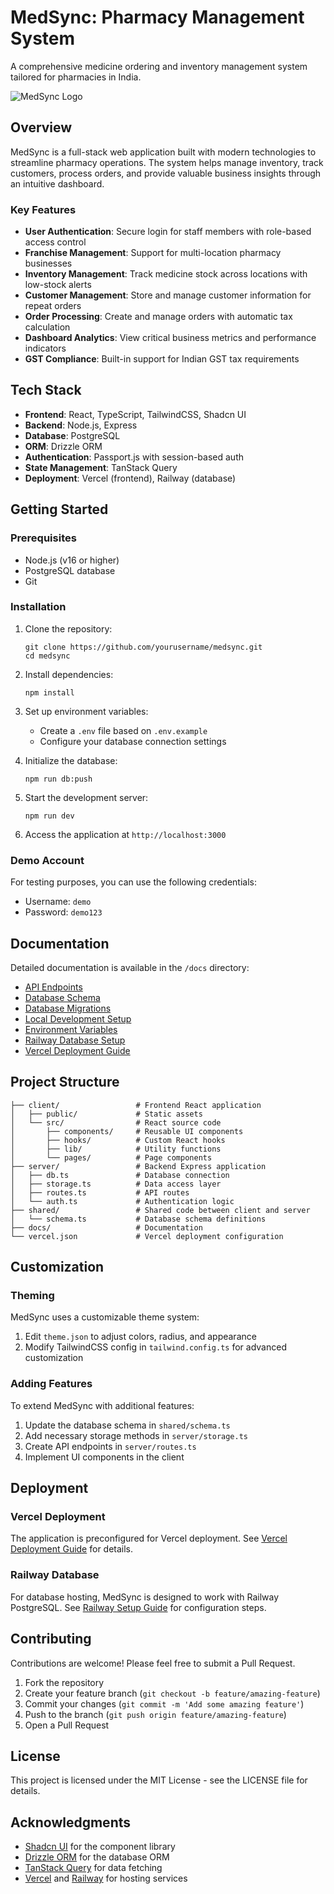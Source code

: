 # MedSync: Pharmacy Management System

A comprehensive medicine ordering and inventory management system tailored for pharmacies in India.

![MedSync Logo](/client/public/logo.svg)

## Overview

MedSync is a full-stack web application built with modern technologies to streamline pharmacy operations. The system helps manage inventory, track customers, process orders, and provide valuable business insights through an intuitive dashboard.

### Key Features

- **User Authentication**: Secure login for staff members with role-based access control
- **Franchise Management**: Support for multi-location pharmacy businesses
- **Inventory Management**: Track medicine stock across locations with low-stock alerts
- **Customer Management**: Store and manage customer information for repeat orders
- **Order Processing**: Create and manage orders with automatic tax calculation
- **Dashboard Analytics**: View critical business metrics and performance indicators
- **GST Compliance**: Built-in support for Indian GST tax requirements

## Tech Stack

- **Frontend**: React, TypeScript, TailwindCSS, Shadcn UI
- **Backend**: Node.js, Express
- **Database**: PostgreSQL
- **ORM**: Drizzle ORM
- **Authentication**: Passport.js with session-based auth
- **State Management**: TanStack Query
- **Deployment**: Vercel (frontend), Railway (database)

## Getting Started

### Prerequisites

- Node.js (v16 or higher)
- PostgreSQL database
- Git

### Installation

1. Clone the repository:
   ```
   git clone https://github.com/yourusername/medsync.git
   cd medsync
   ```

2. Install dependencies:
   ```
   npm install
   ```

3. Set up environment variables:
   - Create a `.env` file based on `.env.example`
   - Configure your database connection settings

4. Initialize the database:
   ```
   npm run db:push
   ```

5. Start the development server:
   ```
   npm run dev
   ```

6. Access the application at `http://localhost:3000`

### Demo Account

For testing purposes, you can use the following credentials:
- Username: `demo`
- Password: `demo123`

## Documentation

Detailed documentation is available in the `/docs` directory:

- [API Endpoints](/docs/api/endpoints.md)
- [Database Schema](/docs/database/schema.md)
- [Database Migrations](/docs/database/migrations.md)
- [Local Development Setup](/docs/development/local-setup.md)
- [Environment Variables](/docs/development/environment-variables.md)
- [Railway Database Setup](/docs/deployment/railway-setup.md)
- [Vercel Deployment Guide](/docs/deployment/vercel-deployment.md)

## Project Structure

```
├── client/                 # Frontend React application
│   ├── public/             # Static assets
│   └── src/                # React source code
│       ├── components/     # Reusable UI components
│       ├── hooks/          # Custom React hooks
│       ├── lib/            # Utility functions
│       └── pages/          # Page components
├── server/                 # Backend Express application
│   ├── db.ts               # Database connection
│   ├── storage.ts          # Data access layer
│   ├── routes.ts           # API routes
│   └── auth.ts             # Authentication logic
├── shared/                 # Shared code between client and server
│   └── schema.ts           # Database schema definitions
├── docs/                   # Documentation
└── vercel.json             # Vercel deployment configuration
```

## Customization

### Theming

MedSync uses a customizable theme system:

1. Edit `theme.json` to adjust colors, radius, and appearance
2. Modify TailwindCSS config in `tailwind.config.ts` for advanced customization

### Adding Features

To extend MedSync with additional features:

1. Update the database schema in `shared/schema.ts`
2. Add necessary storage methods in `server/storage.ts`
3. Create API endpoints in `server/routes.ts`
4. Implement UI components in the client

## Deployment

### Vercel Deployment

The application is preconfigured for Vercel deployment. See [Vercel Deployment Guide](/docs/deployment/vercel-deployment.md) for details.

### Railway Database

For database hosting, MedSync is designed to work with Railway PostgreSQL. See [Railway Setup Guide](/docs/deployment/railway-setup.md) for configuration steps.

## Contributing

Contributions are welcome! Please feel free to submit a Pull Request.

1. Fork the repository
2. Create your feature branch (`git checkout -b feature/amazing-feature`)
3. Commit your changes (`git commit -m 'Add some amazing feature'`)
4. Push to the branch (`git push origin feature/amazing-feature`)
5. Open a Pull Request

## License

This project is licensed under the MIT License - see the LICENSE file for details.

## Acknowledgments

- [Shadcn UI](https://ui.shadcn.com/) for the component library
- [Drizzle ORM](https://orm.drizzle.team/) for the database ORM
- [TanStack Query](https://tanstack.com/query) for data fetching
- [Vercel](https://vercel.com) and [Railway](https://railway.app) for hosting services